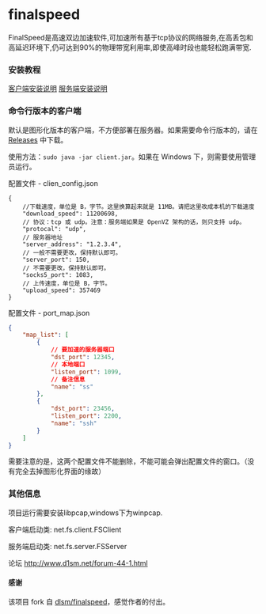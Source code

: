 # finalspeed
FinalSpeed是高速双边加速软件,可加速所有基于tcp协议的网络服务,在高丢包和高延迟环境下,仍可达到90%的物理带宽利用率,即使高峰时段也能轻松跑满带宽.

### 安装教程
[客户端安装说明](http://www.d1sm.net/thread-7-1-1.html)
[服务端安装说明](http://www.d1sm.net/thread-8-1-1.html)


### 命令行版本的客户端
默认是图形化版本的客户端，不方便部署在服务器。如果需要命令行版本的，请在 [Releases](https://github.com/zqhong/finalspeed/releases) 中下载。

使用方法：`sudo java -jar client.jar`。如果在 Windows 下，则需要使用管理员运行。

配置文件 - clien_config.json
```
{
    //下载速度，单位是 B，字节。这里换算起来就是 11MB。请把这里改成本机的下载速度
    "download_speed": 11200698, 
    // 协议：tcp 或 udp。注意：服务端如果是 OpenVZ 架构的话，则只支持 udp。
    "protocal": "udp", 
    // 服务器地址
    "server_address": "1.2.3.4", 
    // 一般不需要更改，保持默认即可。
    "server_port": 150, 
    // 不需要更改，保持默认即可。
    "socks5_port": 1083, 
    // 上传速度，单位是 B，字节。
    "upload_speed": 357469
}
```

配置文件 - port_map.json
```json
{
    "map_list": [
        {
            // 要加速的服务器端口
            "dst_port": 12345, 
            // 本地端口
            "listen_port": 1099, 
            // 备注信息
            "name": "ss"
        }, 
        {
            "dst_port": 23456, 
            "listen_port": 2200, 
            "name": "ssh"
        }
    ]
}
```

需要注意的是，这两个配置文件不能删除，不能可能会弹出配置文件的窗口。（没有完全去掉图形化界面的缘故）


### 其他信息
项目运行需要安装libpcap,windows下为winpcap.

客户端启动类: net.fs.client.FSClient

服务端启动类: net.fs.server.FSServer

论坛 http://www.d1sm.net/forum-44-1.html

#### 感谢
该项目 fork 自 [dlsm/finalspeed](https://github.com/d1sm/finalspeed)，感觉作者的付出。
